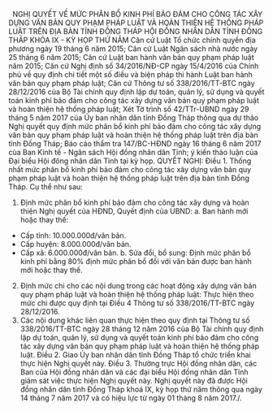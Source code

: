 <jsontable name="bang_0"> </jsontable>
 
NGHỊ QUYẾT
VỀ MỨC PHÂN BỔ
KINH PHÍ BẢO ĐẢM CHO CÔNG TÁC XÂY DỰNG VĂN BẢN QUY PHẠM PHÁP LUẬT VÀ HOÀN THIỆN
HỆ THỐNG PHÁP LUẬT TRÊN ĐỊA BÀN TỈNH ĐỒNG THÁP
HỘI ĐỒNG NHÂN DÂN TỈNH ĐỒNG THÁP
KHÓA IX - KỲ HỌP THỨ NĂM
Căn cứ Luật Tổ chức chính quyền địa phương
ngày 19 tháng 6 năm 2015;
Căn cứ Luật Ngân sách nhà nước ngày 25 tháng
6 năm 2015;
Cân cứ Luật ban hành văn bản quy phạm pháp
luật năm 2015;
Căn cứ Nghị định số 34/2016/NĐ-CP ngày
15/4/2016 của Chính phủ về quy định chi tiết một số điều và biện pháp thi hành
Luật ban hành văn bản quy phạm pháp luật;
Căn cứ Thông tư số 338/2016/TT-BTC ngày
28/12/2016 của Bộ Tài chính quy định lập dự toán, quản lý, sử dụng và quyết
toán kinh phí bảo đảm cho công tác xây dựng văn bản quy phạm pháp luật và hoàn
thiện hệ thống pháp luật;
Xét Tờ trình số 42/TTr-UBND ngày 29 tháng 5
năm 2017 của Ủy ban nhân dân tỉnh Đồng Tháp thông qua dự thảo Nghị quyết quy
định mức phân bổ kinh phí bảo đảm cho công tác xây dựng văn bản quy phạm pháp
luật và hoàn thiện hệ thống pháp luật trên địa bàn tỉnh Đồng Tháp; Báo cáo thẩm
tra 147/BC-HĐND ngày 16 tháng 6 năm 2017 cùa Ban Kinh tế - Ngân sách Hội đồng
nhân dân Tỉnh; ý kiến thảo luận của Đại biểu Hội đông nhân dân Tỉnh tại kỳ họp.
QUYẾT NGHỊ:
Điều 1. Thống nhất mức phân bổ kinh phí bảo đảm cho công tác xây
dựng văn bản quy phạm pháp luật và hoàn thiện hệ thống pháp luật trên địa bàn
tỉnh Đồng Tháp. Cụ thể như sau:
1. Định mức phân bổ
kinh phí bảo đảm cho công tác xây dựng và hoàn thiện Nghị quyết của HĐND, Quyết
định của UBND:
a. Ban hành mới hoặc thay
thế:
- Cấp tỉnh: 10.000.000đ/văn
bản.
- Cấp huyện: 8.000.000đ/văn
bản.
- Cấp xã:
6.000.000đ/văn bản.
b. Sửa đổi, bổ sung: Định
mức phân bổ kinh phí bằng 80% định mức phân bổ đối với văn bản được ban hành
mới hoặc thay thế.
2. Định mức chi cho
các nội dung trong các hoạt động xây dựng văn bản quy phạm pháp luật và hoàn
thiện hệ thống pháp luật: Thực hiện theo mức chi được quy định tại Điều 4 Thông
tư số 338/2016/TT-BTC ngày 28/12/2016.
3. Các nội dung khác liên
quan thực hiện theo quy định tại Thông tư số 338/2016/TT-BTC ngày 28 tháng 12
năm 2016 của Bộ Tài chính quy định lập dự toán, quản lý, sử dụng và quyết toán
kinh phí bảo đảm cho công tác xây dựng văn bản quy phạm pháp luật và hoàn thiện
hệ thống pháp luật.
Điều 2. Giao Ủy ban nhân dân tỉnh Đồng Tháp tổ chức triển khai
thực hiện Nghị quyết này.
Điều 3. Thường trực Hội đồng nhân dân, các Ban của Hội đồng nhân
dân và các đại biểu Hội đồng nhân dân Tỉnh giám sát việc thực hiện Nghị quyết
này.
Nghị quyết này đã được
Hội đồng nhân dân tỉnh Đồng Tháp khoá IX, kỳ họp thứ năm thông qua ngày 14 tháng
7 năm 2017 và có hiệu lực từ ngày 01 tháng 8 năm 2017./.
 
<jsontable name="bang_1"> </jsontable>